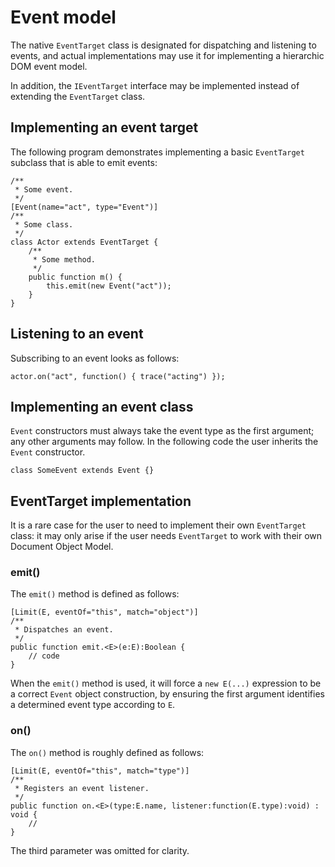 # Event model

The native `EventTarget` class is designated for dispatching and listening to events, and actual implementations may use it for implementing a hierarchic DOM event model.

In addition, the `IEventTarget` interface may be implemented instead of extending the `EventTarget` class.

## Implementing an event target

The following program demonstrates implementing a basic `EventTarget` subclass that is able to emit events:

```
/**
 * Some event.
 */
[Event(name="act", type="Event")]
/**
 * Some class.
 */
class Actor extends EventTarget {
    /**
     * Some method.
     */
    public function m() {
        this.emit(new Event("act"));
    }
}
```

## Listening to an event

Subscribing to an event looks as follows:

```
actor.on("act", function() { trace("acting") });
```

## Implementing an event class

`Event` constructors must always take the event type as the first argument; any other arguments may follow. In the following code the user inherits the `Event` constructor.

```
class SomeEvent extends Event {}
```

## EventTarget implementation

It is a rare case for the user to need to implement their own `EventTarget` class: it may only arise if the user needs `EventTarget` to work with their own Document Object Model.

### emit()

The `emit()` method is defined as follows:

```
[Limit(E, eventOf="this", match="object")]
/**
 * Dispatches an event.
 */
public function emit.<E>(e:E):Boolean {
    // code
}
```

When the `emit()` method is used, it will force a `new E(...)` expression to be a correct `Event` object construction, by ensuring the first argument identifies a determined event type according to `E`.

### on()

The `on()` method is roughly defined as follows:

```
[Limit(E, eventOf="this", match="type")]
/**
 * Registers an event listener.
 */
public function on.<E>(type:E.name, listener:function(E.type):void) : void {
    //
}
```

The third parameter was omitted for clarity.